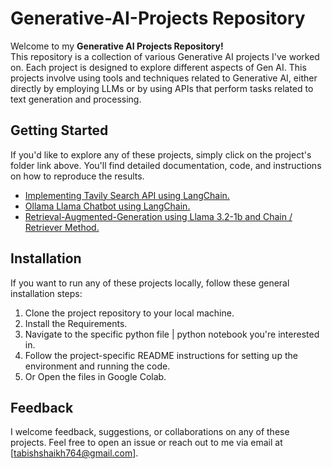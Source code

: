 # Generative-AI-Projects Repository

Welcome to my **Generative AI Projects Repository!** <br>
This repository is a collection of various Generative AI projects I've worked on. Each project is designed to explore different aspects of Gen AI.
This projects involve using tools and techniques related to Generative AI, either directly by employing LLMs or by using APIs that perform tasks related to text generation and processing.

## Getting Started

If you'd like to explore any of these projects, simply click on the project's folder link above. You'll find detailed documentation, code, and instructions on how to reproduce the results.

- <a href='https://github.com/shaikh-7abish/Generative-AI-Projects/tree/main/Tavily%20Search%20Engine%20API%20using%20Langchain'>Implementing Tavily Search API using LangChain.</a>
- <a href='https://github.com/shaikh-7abish/Ollama-Llama-Chatbot'>Ollama Llama Chatbot using LangChain.</a>
- <a href='https://github.com/shaikh-7abish/Retrieval-Augmented-Generation'>Retrieval-Augmented-Generation using Llama 3.2-1b and Chain / Retriever Method.</a>


## Installation

If you want to run any of these projects locally, follow these general installation steps:

1. Clone the project repository to your local machine.
2. Install the Requirements.
3. Navigate to the specific python file | python notebook you're interested in.
4. Follow the project-specific README instructions for setting up the environment and running the code.
5. Or Open the files in Google Colab.

## Feedback

I welcome feedback, suggestions, or collaborations on any of these projects. Feel free to open an issue or reach out to me via email at [tabishshaikh764@gmail.com].

